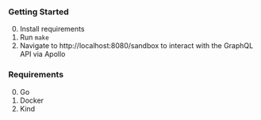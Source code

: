 ### Getting Started
0. Install requirements
1. Run `make`
2. Navigate to http://localhost:8080/sandbox to interact with the GraphQL API via Apollo
### Requirements
0. Go
1. Docker
2. Kind
